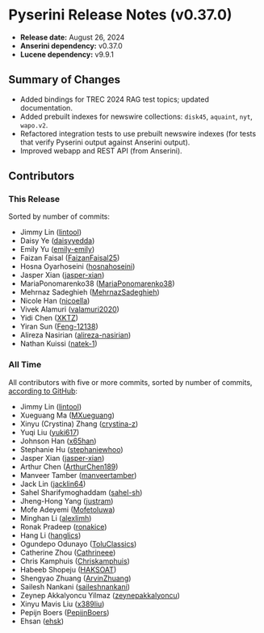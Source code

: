 # Pyserini Release Notes (v0.37.0)

+ **Release date:** August 26, 2024
+ **Anserini dependency:** v0.37.0
+ **Lucene dependency:** v9.9.1

## Summary of Changes

+ Added bindings for TREC 2024 RAG test topics; updated documentation.
+ Added prebuilt indexes for newswire collections: `disk45`, `aquaint`, `nyt`, `wapo.v2`.
+ Refactored integration tests to use prebuilt newswire indexes (for tests that verify Pyserini output against Anserini output).
+ Improved webapp and REST API (from Anserini).

## Contributors

### This Release

Sorted by number of commits:

+ Jimmy Lin ([lintool](https://github.com/lintool))
+ Daisy Ye ([daisyyedda](https://github.com/daisyyedda))
+ Emily Yu ([emily-emily](https://github.com/emily-emily))
+ Faizan Faisal ([FaizanFaisal25](https://github.com/FaizanFaisal25))
+ Hosna Oyarhoseini ([hosnahoseini](https://github.com/hosnahoseini))
+ Jasper Xian ([jasper-xian](https://github.com/jasper-xian))
+ MariaPonomarenko38 ([MariaPonomarenko38](https://github.com/MariaPonomarenko38))
+ Mehrnaz Sadeghieh ([MehrnazSadeghieh](https://github.com/MehrnazSadeghieh))
+ Nicole Han ([nicoella](https://github.com/nicoella))
+ Vivek Alamuri ([valamuri2020](https://github.com/valamuri2020))
+ Yidi Chen ([XKTZ](https://github.com/XKTZ))
+ Yiran Sun ([Feng-12138](https://github.com/Feng-12138))
+ Alireza Nasirian ([alireza-nasirian](https://github.com/alireza-nasirian))
+ Nathan Kuissi ([natek-1](https://github.com/natek-1))

### All Time

All contributors with five or more commits, sorted by number of commits, [according to GitHub](https://github.com/castorini/pyserini/graphs/contributors):

+ Jimmy Lin ([lintool](https://github.com/lintool))
+ Xueguang Ma ([MXueguang](https://github.com/MXueguang))
+ Xinyu (Crystina) Zhang ([crystina-z](https://github.com/crystina-z))
+ Yuqi Liu ([yuki617](https://github.com/yuki617))
+ Johnson Han ([x65han](https://github.com/x65han))
+ Stephanie Hu ([stephaniewhoo](https://github.com/stephaniewhoo))
+ Jasper Xian ([jasper-xian](https://github.com/jasper-xian))
+ Arthur Chen ([ArthurChen189](https://github.com/ArthurChen189))
+ Manveer Tamber ([manveertamber](https://github.com/manveertamber))
+ Jack Lin ([jacklin64](https://github.com/jacklin64))
+ Sahel Sharifymoghaddam ([sahel-sh](https://github.com/sahel-sh))
+ Jheng-Hong Yang ([justram](https://github.com/justram))
+ Mofe Adeyemi ([Mofetoluwa](https://github.com/Mofetoluwa))
+ Minghan Li ([alexlimh](https://github.com/alexlimh))
+ Ronak Pradeep ([ronakice](https://github.com/ronakice))
+ Hang Li ([hanglics](https://github.com/hanglics))
+ Ogundepo Odunayo ([ToluClassics](https://github.com/ToluClassics))
+ Catherine Zhou ([Cathrineee](https://github.com/Cathrineee))
+ Chris Kamphuis ([Chriskamphuis](https://github.com/Chriskamphuis))
+ Habeeb Shopeju ([HAKSOAT](https://github.com/HAKSOAT))
+ Shengyao Zhuang ([ArvinZhuang](https://github.com/ArvinZhuang))
+ Sailesh Nankani ([saileshnankani](https://github.com/saileshnankani))
+ Zeynep Akkalyoncu Yilmaz ([zeynepakkalyoncu](https://github.com/zeynepakkalyoncu))
+ Xinyu Mavis Liu ([x389liu](https://github.com/x389liu))
+ Pepijn Boers ([PepijnBoers](https://github.com/PepijnBoers))
+ Ehsan ([ehsk](https://github.com/ehsk))
